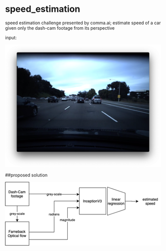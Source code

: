 # speed_estimation
speed estimation challenge presented by comma.ai; estimate speed of a car given only the dash-cam footage from its perspective

input:

![](assets/img.png)

##proposed solution

![](assets/proposed_soln.png)

